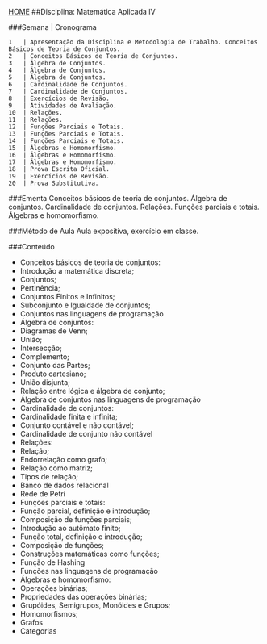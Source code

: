 [HOME](https://github.COM/Webschool-io/Ensino-Superior-de-Informatica-GRATUITO) 
##Disciplina: Matemática Aplicada IV

###Semana | Cronograma
```
1	| Apresentação da Disciplina e Metodologia de Trabalho. Conceitos Básicos de Teoria de Conjuntos.
2	| Conceitos Básicos de Teoria de Conjuntos.
3	| Álgebra de Conjuntos.
4	| Álgebra de Conjuntos.
5	| Álgebra de Conjuntos.
6	| Cardinalidade de Conjuntos.
7	| Cardinalidade de Conjuntos.
8	| Exercícios de Revisão.
9	| Atividades de Avaliação.
10	| Relações.
11	| Relações.
12	| Funções Parciais e Totais.
13	| Funções Parciais e Totais.
14	| Funções Parciais e Totais.
15	| Álgebras e Homomorfismo.
16	| Álgebras e Homomorfismo.
17	| Álgebras e Homomorfismo.
18	| Prova Escrita Oficial.
19	| Exercícios de Revisão.
20	| Prova Substitutiva.

```
###Ementa
Conceitos básicos de teoria de conjuntos. Álgebra de conjuntos. Cardinalidade de conjuntos. Relações. Funções parciais e totais. Álgebras e homomorfismo.

###Método de Aula
Aula expositiva, exercício em classe.

###Conteúdo
- Conceitos básicos de teoria de conjuntos:
- Introdução a matemática discreta;
- Conjuntos;
- Pertinência;
- Conjuntos Finitos e Infinitos;
- Subconjunto e Igualdade de conjuntos;
- Conjuntos nas linguagens de programação
- Álgebra de conjuntos:
- Diagramas de Venn;
- União;
- Intersecção;
- Complemento;
- Conjunto das Partes;
- Produto cartesiano;
- União disjunta;
- Relação entre lógica e álgebra de conjunto;
- Álgebra de conjuntos nas linguagens de programação
- Cardinalidade de conjuntos:
- Cardinalidade finita e infinita;
- Conjunto contável e não contável;
- Cardinalidade de conjunto não contável
- Relações:
- Relação;
- Endorrelação como grafo;
- Relação como matriz;
- Tipos de relação;
- Banco de dados relacional
- Rede de Petri
- Funções parciais e totais:
- Função parcial, definição e introdução;
- Composição de funções parciais;
- Introdução ao autômato finito;
- Função total, definição e introdução;
- Composição de funções;
- Construções matemáticas como funções;
- Função de Hashing
- Funções nas linguagens de programação
- Álgebras e homomorfismo:
- Operações binárias;
- Propriedades das operações binárias;
- Grupóides, Semigrupos, Monóides e Grupos;
- Homomorfismos;
- Grafos
- Categorias
